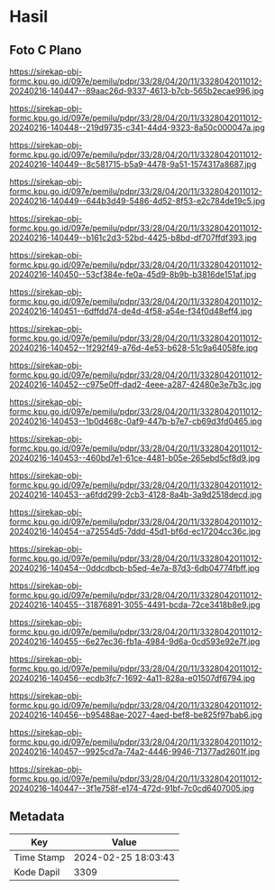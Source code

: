 # Hasil

## Foto C Plano

https://sirekap-obj-formc.kpu.go.id/097e/pemilu/pdpr/33/28/04/20/11/3328042011012-20240216-140447--89aac26d-9337-4613-b7cb-565b2ecae996.jpg

https://sirekap-obj-formc.kpu.go.id/097e/pemilu/pdpr/33/28/04/20/11/3328042011012-20240216-140448--219d9735-c341-44d4-9323-8a50c000047a.jpg

https://sirekap-obj-formc.kpu.go.id/097e/pemilu/pdpr/33/28/04/20/11/3328042011012-20240216-140449--8c581715-b5a9-4478-9a51-1574317a8687.jpg

https://sirekap-obj-formc.kpu.go.id/097e/pemilu/pdpr/33/28/04/20/11/3328042011012-20240216-140449--644b3d49-5486-4d52-8f53-e2c784de19c5.jpg

https://sirekap-obj-formc.kpu.go.id/097e/pemilu/pdpr/33/28/04/20/11/3328042011012-20240216-140449--b161c2d3-52bd-4425-b8bd-df707ffdf393.jpg

https://sirekap-obj-formc.kpu.go.id/097e/pemilu/pdpr/33/28/04/20/11/3328042011012-20240216-140450--53cf384e-fe0a-45d9-8b9b-b3816de151af.jpg

https://sirekap-obj-formc.kpu.go.id/097e/pemilu/pdpr/33/28/04/20/11/3328042011012-20240216-140451--6dffdd74-de4d-4f58-a54e-f34f0d48eff4.jpg

https://sirekap-obj-formc.kpu.go.id/097e/pemilu/pdpr/33/28/04/20/11/3328042011012-20240216-140452--1f292f49-a76d-4e53-b628-51c9a64058fe.jpg

https://sirekap-obj-formc.kpu.go.id/097e/pemilu/pdpr/33/28/04/20/11/3328042011012-20240216-140452--c975e0ff-dad2-4eee-a287-42480e3e7b3c.jpg

https://sirekap-obj-formc.kpu.go.id/097e/pemilu/pdpr/33/28/04/20/11/3328042011012-20240216-140453--1b0d468c-0af9-447b-b7e7-cb69d3fd0465.jpg

https://sirekap-obj-formc.kpu.go.id/097e/pemilu/pdpr/33/28/04/20/11/3328042011012-20240216-140453--460bd7e1-61ce-4481-b05e-265ebd5cf8d9.jpg

https://sirekap-obj-formc.kpu.go.id/097e/pemilu/pdpr/33/28/04/20/11/3328042011012-20240216-140453--a6fdd299-2cb3-4128-8a4b-3a9d2518decd.jpg

https://sirekap-obj-formc.kpu.go.id/097e/pemilu/pdpr/33/28/04/20/11/3328042011012-20240216-140454--a72554d5-7ddd-45d1-bf6d-ec17204cc36c.jpg

https://sirekap-obj-formc.kpu.go.id/097e/pemilu/pdpr/33/28/04/20/11/3328042011012-20240216-140454--0ddcdbcb-b5ed-4e7a-87d3-6db04774fbff.jpg

https://sirekap-obj-formc.kpu.go.id/097e/pemilu/pdpr/33/28/04/20/11/3328042011012-20240216-140455--31876891-3055-4491-bcda-72ce3418b8e9.jpg

https://sirekap-obj-formc.kpu.go.id/097e/pemilu/pdpr/33/28/04/20/11/3328042011012-20240216-140455--6e27ec36-fb1a-4984-9d6a-0cd593e92e7f.jpg

https://sirekap-obj-formc.kpu.go.id/097e/pemilu/pdpr/33/28/04/20/11/3328042011012-20240216-140456--ecdb3fc7-1692-4a11-828a-e01507df6794.jpg

https://sirekap-obj-formc.kpu.go.id/097e/pemilu/pdpr/33/28/04/20/11/3328042011012-20240216-140456--b95488ae-2027-4aed-bef8-be825f97bab6.jpg

https://sirekap-obj-formc.kpu.go.id/097e/pemilu/pdpr/33/28/04/20/11/3328042011012-20240216-140457--9925cd7a-74a2-4446-9946-71377ad2601f.jpg

https://sirekap-obj-formc.kpu.go.id/097e/pemilu/pdpr/33/28/04/20/11/3328042011012-20240216-140447--3f1e758f-e174-472d-91bf-7c0cd6407005.jpg


## Metadata

| Key        | Value               |
| ---------- | ------------------- |
| Time Stamp | 2024-02-25 18:03:43 |
| Kode Dapil | 3309                |



